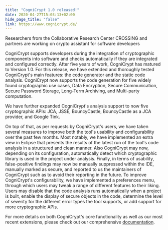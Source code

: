 ```yaml
---
title: "CogniCrypt 1.0 released!"
date: 2020-04-27T15:03:13+02:00
hide_page_title: "false"
link: https://www.cognicrypt.de/
---
```

Researchers from the Collaborative Research Center CROSSING and partners are working on crypto assistant for software developers

CogniCrypt supports developers during the integration of cryptographic components into software and checks automatically if they are integrated and configured correctly.  After five years of work, CogniCrypt has matured to Version 1.0. For this release, we have extended and thoroughly tested CogniCrypt's main features: the code generator and the static code analysis. CogniCrypt now supports the code generation for five widely found cryptographic use cases, Data Encryption, Secure Communication, Secure Password Storage, Long-Term Archiving, and Multi-party computation.

We have further expanded CogniCrypt's analysis support to now five cryptographic APIs: JCA, JSSE, BouncyCastle, BouncyCastle as a JCA provider, and Google Tink.

On top of that, as per requests by CogniCrypt's users, we have taken several measures to improve both the tool's usability and configurability over the past few months. Most notably, we have implemented an extra view in Eclipse that presents the results of the latest run of the tool's code analysis in a structured and clean manner. Also CogniCrypt may now, depending on its configuration, automatically detect which cryptographic library is used in the project under analysis. Finally, in terms of usability, false-positive findings may now be manually suppressed within the IDE, manually marked as secure, and reported to us the maintainers of CogniCrypt such as to avoid their reporting in the future. To improve CogniCrypt's configurability, we have implemented a preferences menu, through which users may tweak a range of different features to their liking. Users may disable that the code analysis runs automatically when a project is built, enable the display of secure objects in the code, determine the level of severity for the different error types the tool supports, or add support for more cryptographic APIs.

For more details on both CogniCrypt's core functionality as well as our most recent extensions, please check out our comprehensive [documentation](https://www.eclipse.org/cognicrypt/documentation/).